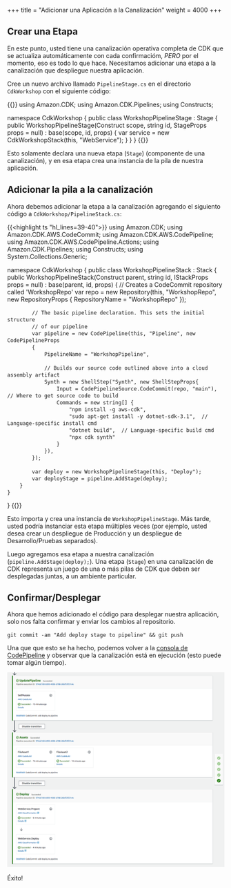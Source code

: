 +++
title = "Adicionar una Aplicación a la Canalización"
weight = 4000
+++

## Crear una Etapa
En este punto, usted tiene una canalización operativa completa de CDK que se actualiza automáticamente con cada confirmacióm, *PERO* por el momento, eso es todo lo que hace. Necesitamos adicionar una etapa a la canalización que despliegue nuestra aplicación.

Cree un nuevo archivo llamado `PipelineStage.cs` en el directorio `CdkWorkshop` con el siguiente código:

{{<highlight ts>}}
using Amazon.CDK;
using Amazon.CDK.Pipelines;
using Constructs;

namespace CdkWorkshop
{
    public class WorkshopPipelineStage : Stage
    {
        public WorkshopPipelineStage(Construct scope, string id, StageProps props = null)
            : base(scope, id, props)
        {
            var service = new CdkWorkshopStack(this, "WebService");
        }
    }
}
{{</highlight>}}

Esto solamente declara una nueva etapa (`Stage`) (componente de una canalización), y en esa etapa crea una instancia de la pila de nuestra aplicación.

## Adicionar la pila a la canalización
Ahora debemos adicionar la etapa a la canalización agregando el siguiento código a `CdkWorkshop/PipelineStack.cs`:

{{<highlight ts "hl_lines=39-40">}}
using Amazon.CDK;
using Amazon.CDK.AWS.CodeCommit;
using Amazon.CDK.AWS.CodePipeline;
using Amazon.CDK.AWS.CodePipeline.Actions;
using Amazon.CDK.Pipelines;
using Constructs;
using System.Collections.Generic;

namespace CdkWorkshop
{
    public class WorkshopPipelineStack : Stack
    {
        public WorkshopPipelineStack(Construct parent, string id, IStackProps props = null) : base(parent, id, props)
        {
            // Creates a CodeCommit repository called 'WorkshopRepo'
            var repo = new Repository(this, "WorkshopRepo", new RepositoryProps
            {
                RepositoryName = "WorkshopRepo"
            });

            // The basic pipeline declaration. This sets the initial structure
            // of our pipeline
            var pipeline = new CodePipeline(this, "Pipeline", new CodePipelineProps
            {
                PipelineName = "WorkshopPipeline",

                // Builds our source code outlined above into a cloud assembly artifact
                Synth = new ShellStep("Synth", new ShellStepProps{
                    Input = CodePipelineSource.CodeCommit(repo, "main"),  // Where to get source code to build
                    Commands = new string[] {
                        "npm install -g aws-cdk",
                        "sudo apt-get install -y dotnet-sdk-3.1",  // Language-specific install cmd
                        "dotnet build",  // Language-specific build cmd
                        "npx cdk synth"
                    }
                }),
            });

            var deploy = new WorkshopPipelineStage(this, "Deploy");
            var deployStage = pipeline.AddStage(deploy);
        }
    }
}
{{</highlight>}}

Esto importa y crea una instancia de `WorkshopPipelineStage`. Más tarde, usted podría instanciar esta etapa múltiples veces (por ejemplo, usted desea crear un despliegue de Producción y un despliegue de Desarrollo/Pruebas separados).

Luego agregamos esa etapa a nuestra canalización (`pipeline.AddStage(deploy);`). Una etapa (`Stage`) en una canalización de CDK representa un juego de una o más pilas de CDK que deben ser desplegadas juntas, a un ambiente particular.

## Confirmar/Desplegar
Ahora que hemos adicionado el código para desplegar nuestra aplicación, solo nos falta confirmar y enviar los cambios al repositorio.

```
git commit -am "Add deploy stage to pipeline" && git push
```

Una que que esto se ha hecho, podemos volver a la [consola de CodePipeline](https://console.aws.amazon.com/codesuite/codepipeline/pipelines) y observar que la canalización está en ejecución (esto puede tomar algún tiempo).

![](./pipeline-succeed.png)

Éxito!

